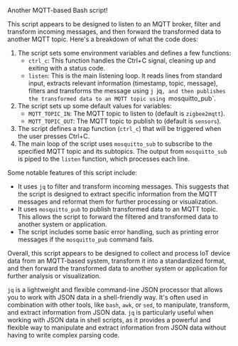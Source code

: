 Another MQTT-based Bash script!

This script appears to be designed to listen to an MQTT broker, filter and transform incoming messages, and then forward the transformed data to another MQTT topic. Here's a breakdown
of what the code does:

1. The script sets some environment variables and defines a few functions:
	* `ctrl_c`: This function handles the Ctrl+C signal, cleaning up and exiting with a status code.
	* `listen`: This is the main listening loop. It reads lines from standard input, extracts relevant information (timestamp, topic, message), filters and transforms the message using `j
`jq`, and then publishes the transformed data to an MQTT topic using `mosquitto_pub`.
2. The script sets up some default values for variables:
	* `MQTT_TOPIC_IN`: The MQTT topic to listen to (default is `zigbee2mqtt`).
	* `MQTT_TOPIC_OUT`: The MQTT topic to publish to (default is `sensors`).
3. The script defines a trap function (`ctrl_c`) that will be triggered when the user presses Ctrl+C.
4. The main loop of the script uses `mosquitto_sub` to subscribe to the specified MQTT topic and its subtopics. The output from `mosquitto_sub` is piped to the `listen` function, which
processes each line.

Some notable features of this script include:

* It uses `jq` to filter and transform incoming messages. This suggests that the script is designed to extract specific information from the MQTT messages and reformat them for further
processing or visualization.
* It uses `mosquitto_pub` to publish transformed data to an MQTT topic. This allows the script to forward the filtered and transformed data to another system or application.
* The script includes some basic error handling, such as printing error messages if the `mosquitto_pub` command fails.

Overall, this script appears to be designed to collect and process IoT device data from an MQTT-based system, transform it into a standardized format, and then forward the transformed
data to another system or application for further analysis or visualization.

`jq` is a lightweight and flexible command-line JSON processor that allows you to work with JSON data in a shell-friendly way. It's often used in combination with other tools, like
`bash`, `awk`, or `sed`, to manipulate, transform, and extract information from JSON data. `jq` is particularly useful when working with JSON data in shell scripts, as it provides a powerful and flexible way to manipulate and extract information from JSON data without having
to write complex parsing code.
